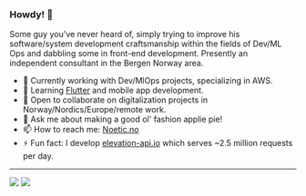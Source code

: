 ### Howdy! 👋

Some guy you've never heard of, simply trying to improve his software/system development craftsmanship within the fields of 
Dev/ML Ops and dabbling some in front-end development. Presently an independent consultant in the Bergen Norway area. 

- 🔭 Currently working with Dev/MlOps projects, specializing in AWS.
- 🌱 Learning [Flutter](https://flutter.dev/) and mobile app development.
- 👯 Open to collaborate on digitalization projects in Norway/Nordics/Europe/remote work.
- 💬 Ask me about making a good ol' fashion applie pie!
- 📫 How to reach me: [Noetic.no](https://www.noetic.no/)
- ⚡ Fun fact: I develop [elevation-api.io](https://elevation-api.io) which serves ~2.5 million requests per day. 

---

![](https://github-readme-stats.vercel.app/api?username=milesgranger&hide_border=true&show_icons=true&count_private=true) 
![](https://github-readme-stats.vercel.app/api/top-langs/?username=milesgranger&exclude_repo=caroline&hide=html,Jupyter%20Notebook&langs_count=10&layout=compact)
